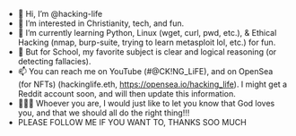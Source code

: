 - 👋 Hi, I’m @hacking-life
- 👀 I’m interested in Christianity, tech, and fun.
- 🌱 I’m currently learning Python, Linux (wget, curl, pwd, etc.), & Ethical Hacking (nmap, burp-suite, trying to learn metasploit lol, etc.) for fun.
- 🎒 But for School, my favorite subject is clear and logical reasoning (or detecting fallacies).
- 📫 You can reach me on YouTube (#@CK!NG_LiFE), and on OpenSea (for NFTs) (hackinglife.eth, https://opensea.io/hacking_life). I might get a Reddit account soon, and will then update this information.
- 🙎🏽‍♂️ Whoever you are, I would just like to let you know that God loves you, and that we should all do the right thing!!!
- PLEASE FOLLOW ME IF YOU WANT TO, THANKS SOO MUCH

<!---
hacking-life/hacking-life is a ✨ special ✨ repository because its `README.md` (this file) appears on your GitHub profile.
You can click the Preview link to take a look at your changes.
--->
